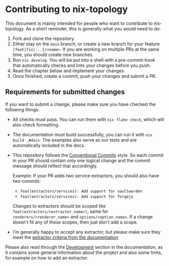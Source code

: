 # Contributing to nix-topology

This document is mainly intended for people who want to contribute to nix-topology.
As a short reminder, this is generally what you would need to do:

1. Fork and clone the repository
2. Either stay on the `main` branch, or create a new branch for your feature `[feat|fix|...]/<name>`.
   If you are working on multiple PRs at the same time, you should create new branches.
3. Run `nix develop`. You will be put into a shell with a pre-commit-hook that automatically
   checks and lints your changes before you push.
4. Read the chapter below and implement your changes
5. Once finished, create a commit, push your changes and submit a PR.

## Requirements for submitted changes

If you want to submit a change, please make sure you have checked the following things:

- All checks must pass. You can run them with `nix flake check`, which will also check formatting.
- The documentation must build successfully, you can run it with `nix build .#docs`.
  The examples also serve as our tests and are automatically included in the docs.
- This repository follows the [Conventional Commits](https://www.conventionalcommits.org/en/v1.0.0/) style.
  So each commit in your PR should contain only one logical change and the commit message
  should reflect that accordingly.

  Example: If your PR adds two service extractors, you should also have two commits:

  - `feat(extractors/services): Add support for vaultwarden`
  - `feat(extractors/services): Add support for forgejo`

  Changes to extractors should be scoped like `feat(extractors/<extractor_name>)`,
  same for `renderers/<renderer_name>` and `options/<option_name>`. If a change
  doesn't fit any of these scopes, then just don't add a scope.

- I'm generally happy to accept any extractor, but please make sure they
  meet the [extractor criteria from the documentation](https://oddlama.github.io/nix-topology/internals/development.html)

Please also read through the [Development](https://oddlama.github.io/nix-topology/internals/development.html) section in the documentation,
as it contains some general information about the project and also some hints,
for example on how to add an extractor.
